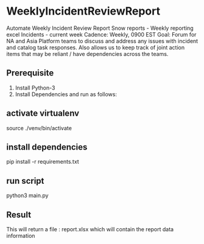 # WeeklyIncidentReviewReport
Automate Weekly Incident Review Report  Snow reports - Weekly reporting excel  Incidents - current week  Cadence: Weekly, 0900 EST  Goal: Forum for NA and Asia Platform teams to discuss and address any issues with incident and catalog task responses. Also allows us to keep track of joint action items that may be reliant / have dependencies across the teams.


## Prerequisite

1. Install Python-3
2. Install Dependencies and run as follows:

## activate virtualenv
source ./venv/bin/activate

## install dependencies
pip install -r requirements.txt

## run script
python3 main.py

## Result
This will return a file : report.xlsx which will contain the report data information

